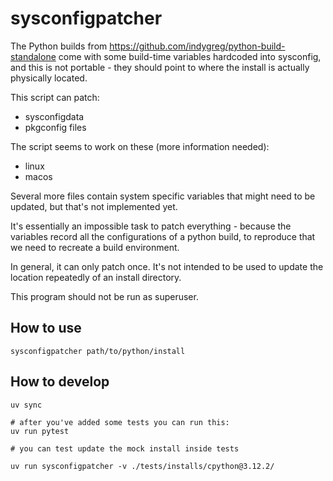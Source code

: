 # sysconfigpatcher

The Python builds from https://github.com/indygreg/python-build-standalone
come with some build-time variables hardcoded into sysconfig, and this is
not portable - they should point to where the install is actually physically located.

This script can patch:

- sysconfigdata
- pkgconfig files

The script seems to work on these (more information needed):

- linux
- macos

Several more files contain system specific variables that might need to be updated,
but that's not implemented yet.

It's essentially an impossible task to patch everything - because the variables
record all the configurations of a python build, to reproduce that we need to recreate
a build environment.

In general, it can only patch once. It's not intended to be used
to update the location repeatedly of an install directory.

This program should not be run as superuser.


## How to use

```
sysconfigpatcher path/to/python/install
```

## How to develop

```
uv sync

# after you've added some tests you can run this:
uv run pytest

# you can test update the mock install inside tests

uv run sysconfigpatcher -v ./tests/installs/cpython@3.12.2/
```

